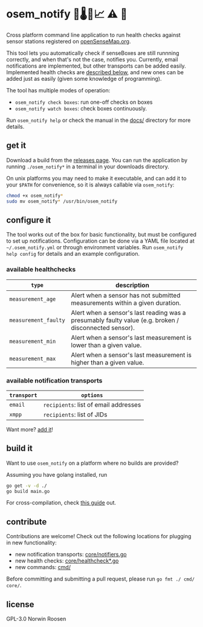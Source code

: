 # osem_notify 🔆🌡📡📈  ⚠ 📲

Cross platform command line application to run health checks against sensor stations registered on [openSenseMap.org](https://opensensemap.org).

This tool lets you automatically check if senseBoxes are still runnning correctly,
and when that's not the case, notifies you.
Currently, email notifications are implemented, but other transports can be added easily.
Implemented health checks are [described below](#available-healthchecks), and new ones can be added just as easily (given some knowledge of programming).

The tool has multiple modes of operation:

- `osem_notify check boxes`: run one-off checks on boxes
- `osem_notify watch boxes`: check boxes continuously.

Run `osem_notify help` or check the manual in the [docs/](docs/osem_notify.md) directory for more details.

## get it
Download a build from the [releases page](https://github.com/noerw/osem_notify/releases/).
You can run the application by running `./osem_notify*` in a terminal in your downloads directory.

On unix platforms you may need to make it executable, and can add it to your `$PATH` for convenience, so it is always callable via `osem_notify`:
```sh
chmod +x osem_notify*
sudo mv osem_notify* /usr/bin/osem_notify
```

## configure it
The tool works out of the box for basic functionality, but must be configured to set up notifications.
Configuration can be done via a YAML file located at `~/.osem_notify.yml` or through environment variables.
Run `osem_notify help config` for details and an example configuration.

### available healthchecks

`type`               | description
---------------------|------------
`measurement_age`    | Alert when a sensor has not submitted measurements within a given duration.
`measurement_faulty` | Alert when a sensor's last reading was a presumably faulty value (e.g. broken / disconnected sensor).
`measurement_min`    | Alert when a sensor's last measurement is lower than a given value.
`measurement_max`    | Alert when a sensor's last measurement is higher than a given value.

### available notification transports
`transport` | `options`
------------|------------
`email`     | `recipients`: list of email addresses
`xmpp`      | `recipients`: list of JIDs

Want more? [add it](#contribute)!

## build it
Want to use `osem_notify` on a platform where no builds are provided?

Assuming you have golang installed, run
```sh
go get -v -d ./
go build main.go
```

For cross-compilation, check [this guide](https://dave.cheney.net/2015/08/22/cross-compilation-with-go-1-5) out.

## contribute
Contributions are welcome!
Check out the following locations for plugging in new functionality:

- new notification transports: [core/notifiers.go](core/notifiers.go)
- new health checks: [core/healthcheck*.go](core/healthchecks.go)
- new commands: [cmd/](cmd/)

Before committing and submitting a pull request, please run `go fmt ./ cmd/ core/`.

## license
GPL-3.0 Norwin Roosen
